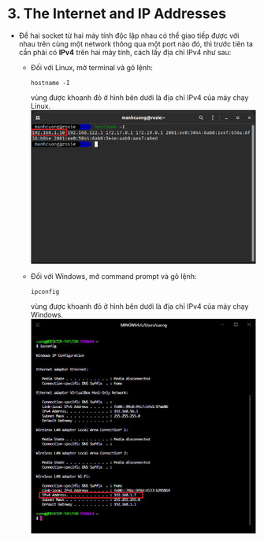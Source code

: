 # 3. The Internet and IP Addresses
* Để hai socket từ hai máy tính độc lập nhau có thể giao tiếp được với nhau trên cùng một network thông qua một port nào đó, thì trước tiên ta cần phải có **IPv4** trên hai máy tính, cách lấy địa chỉ IPv4 như sau:
  * Đối với Linux, mở terminal và gõ lệnh:
    ```
    hostname -I
    ```
    vùng được khoanh đỏ ở hình bên dưới là địa chỉ IPv4 của máy chạy Linux.
    ![](../images/01_00.png)

  * Đối với Windows, mở command prompt và gõ lệnh:
    ```
    ipconfig
    ```
    vùng được khoanh đỏ ở hình bên dưới là địa chỉ IPv4 của máy chạy Windows.
    ![](../images/01_01.png)